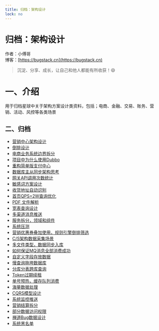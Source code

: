```yaml
---
title: 归档：架构设计
lock: no
---
```


# 归档：架构设计

作者：小傅哥
<br/>博客：[https://bugstack.cn](https://bugstack.cn)

> 沉淀、分享、成长，让自己和他人都能有所收获！😄

# 一、介绍

用于归档星球中关于架构方案设计类资料，包括；电商、金融、交易、账务、营销、活动、风控等各类场景

## 二、归档

- [营销中心架构设计](https://t.zsxq.com/056eiMrJ6)
- [倒排设计](https://t.zsxq.com/05aIYRb2F)
- [电商业务系统边界拆分](https://t.zsxq.com/05i2jiE6a)
- [项目中为什么使用Dubbo](https://t.zsxq.com/05uFMniYJ)
- [重构简单版支付中心](https://t.zsxq.com/05MVjmMFI)
- [数据库主从同步架构思考](https://t.zsxq.com/05QZ7ubY7)
- [网关API调用次数统计](https://t.zsxq.com/05YzbEu76)
- [敏感词方案设计](https://t.zsxq.com/05uZf2nI6)
- [收货地址自动识别](https://t.zsxq.com/05FAiy7AE)
- [首页QPS=2W查询优化](https://t.zsxq.com/053JqVFUJ)
- [PDF 文件解析](https://t.zsxq.com/05AUzRjmm)
- [宽表查询设计](https://t.zsxq.com/05mu3vfuF)
- [多渠道消息推送](https://t.zsxq.com/0562Fy3nm)
- [服务拆分，领域和组件](https://t.zsxq.com/05F23rFq3)
- [系统压测](https://t.zsxq.com/05iYzNrzb)
- [营销优惠券叠加使用，规则引擎倒排筛选](https://t.zsxq.com/05AUVZRBu)
- [C/S架构数据采集场景](https://t.zsxq.com/05Ba2r72f)
- [多文件类型，数据同步入库](https://t.zsxq.com/05nmm62ZJ)
- [如何保证MQ消息全部消费成功](https://t.zsxq.com/05qNRJ6qF)
- [自定义字段存放数据](https://t.zsxq.com/05AMFY7QV)
- [慢查询拖垮数据库](https://t.zsxq.com/05y3zvji2)
- [分库分表跨库查询](https://t.zsxq.com/05zbyRJae)
- [Token过期续租](https://t.zsxq.com/05NZJEaqv)
- [单号预热，缓存队列消费](https://t.zsxq.com/05A276aEI)
- [海量数据处理](https://t.zsxq.com/05BIei2Fq)
- [CQRS模型设计](https://t.zsxq.com/05j2RfqzR)
- [系统监控推送](https://t.zsxq.com/05FQzbAqn)
- [营销结算拆分](https://t.zsxq.com/05FQzbAqn)
- [部分数据访问权限](https://t.zsxq.com/05Y7euVBE)
- [禅道Bug数据设计](https://t.zsxq.com/053RNfY3z)
- [系统黑名单](https://t.zsxq.com/05MVZnYJi)
